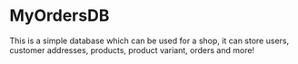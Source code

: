 # MyOrdersDB
This is a simple database which can be used for a shop, it can store users, customer addresses, products, product variant, orders and more!
